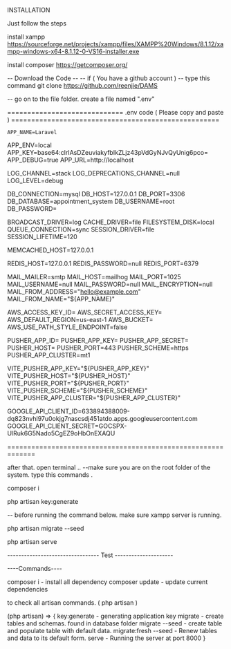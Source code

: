 INSTALLATION

Just follow the steps

install xampp
https://sourceforge.net/projects/xampp/files/XAMPP%20Windows/8.1.12/xampp-windows-x64-8.1.12-0-VS16-installer.exe

install composer
https://getcomposer.org/

-- Download the Code --
-- if ( You have a github account ) --
type this command
git clone https://github.com/reenjie/DAMS

-- go on to the file folder.
create a file named ".env"

============================= .env code ( Please copy and paste ) ====================================================

    APP_NAME=Laravel

APP_ENV=local
APP_KEY=base64:clrIAsDZeuviakyfbIkZLjz43pVdGyNJvQyUnig6pco=
APP_DEBUG=true
APP_URL=http://localhost

LOG_CHANNEL=stack
LOG_DEPRECATIONS_CHANNEL=null
LOG_LEVEL=debug

DB_CONNECTION=mysql
DB_HOST=127.0.0.1
DB_PORT=3306
DB_DATABASE=appointment_system
DB_USERNAME=root
DB_PASSWORD=

BROADCAST_DRIVER=log
CACHE_DRIVER=file
FILESYSTEM_DISK=local
QUEUE_CONNECTION=sync
SESSION_DRIVER=file
SESSION_LIFETIME=120

MEMCACHED_HOST=127.0.0.1

REDIS_HOST=127.0.0.1
REDIS_PASSWORD=null
REDIS_PORT=6379

MAIL_MAILER=smtp
MAIL_HOST=mailhog
MAIL_PORT=1025
MAIL_USERNAME=null
MAIL_PASSWORD=null
MAIL_ENCRYPTION=null
MAIL_FROM_ADDRESS="hello@example.com"
MAIL_FROM_NAME="${APP_NAME}"

AWS_ACCESS_KEY_ID=
AWS_SECRET_ACCESS_KEY=
AWS_DEFAULT_REGION=us-east-1
AWS_BUCKET=
AWS_USE_PATH_STYLE_ENDPOINT=false

PUSHER_APP_ID=
PUSHER_APP_KEY=
PUSHER_APP_SECRET=
PUSHER_HOST=
PUSHER_PORT=443
PUSHER_SCHEME=https
PUSHER_APP_CLUSTER=mt1

VITE_PUSHER_APP_KEY="${PUSHER_APP_KEY}"
VITE_PUSHER_HOST="${PUSHER_HOST}"
VITE_PUSHER_PORT="${PUSHER_PORT}"
VITE_PUSHER_SCHEME="${PUSHER_SCHEME}"
VITE_PUSHER_APP_CLUSTER="${PUSHER_APP_CLUSTER}"

GOOGLE_API_CLIENT_ID=633894388009-dq823nvhl97u0okjg7nascsdj451atdo.apps.googleusercontent.com
GOOGLE_API_CLIENT_SECRET=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

=============================================================

after that.
open terminal ..
--make sure you are on the root folder of the system.
type this commands .

composer i

php artisan key:generate

-- before running the command below. make sure xampp server is running.

php artisan migrate --seed

php artisan serve

--------------------------------- Test ---------------------

----Commands----

composer i - install all dependency
composer update - update current dependencies

to check all artisan commands. ( php artisan )

(php artisan) => {
key:generate - generating application key
migrate - create tables and schemas. found in database folder
migrate --seed - create table and populate table with default data.
migrate:fresh --seed - Renew tables and data to its default form.
serve - Running the server at port 8000
}
